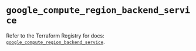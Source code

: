 # `google_compute_region_backend_service`

Refer to the Terraform Registry for docs: [`google_compute_region_backend_service`](https://registry.terraform.io/providers/hashicorp/google-beta/6.9.0/docs/resources/google_compute_region_backend_service).
